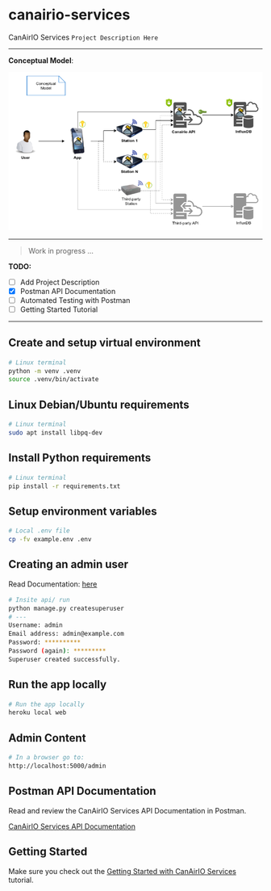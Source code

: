 # canairio-services

CanAirIO Services `Project Description Here`

---

**Conceptual Model**:

[![Conceptual Model](./doc/Canairio-Services-Conceptual.png "Conceptual Model")](./doc/Canairio-Services-Conceptual.png)

---

> Work in progress ...

**TODO:**

- [ ] Add Project Description
- [x] Postman API Documentation
- [ ] Automated Testing with Postman
- [ ] Getting Started Tutorial

---

## Create and setup virtual environment

```bash
# Linux terminal
python -m venv .venv
source .venv/bin/activate
```

## Linux Debian/Ubuntu requirements

```bash
# Linux terminal
sudo apt install libpq-dev
```

## Install Python requirements

```bash
# Linux terminal
pip install -r requirements.txt
```

## Setup environment variables

```bash
# Local .env file
cp -fv example.env .env
```

## Creating an admin user

Read Documentation: [here](https://docs.djangoproject.com/en/3.0/intro/tutorial02/#creating-an-admin-user)

```bash
# Insite api/ run
python manage.py createsuperuser
# ---
Username: admin
Email address: admin@example.com
Password: **********
Password (again): *********
Superuser created successfully.
```

## Run the app locally

```bash
# Run the app locally
heroku local web
```

## Admin Content

```bash
# In a browser go to:
http://localhost:5000/admin
```

## Postman API Documentation

Read and review the CanAirIO Services API Documentation in Postman.

[CanAirIO Services API Documentation](https://documenter.getpostman.com/view/2374715/TVCjx6Ba)

## Getting Started

Make sure you check out the [Getting Started with CanAirIO Services](./doc/getting-started.md) tutorial.
